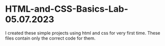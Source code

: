 # HTML-and-CSS-Basics-Lab-05.07.2023
I created these simple projects using html and css for very first time. These files contain only the correct code for them.
